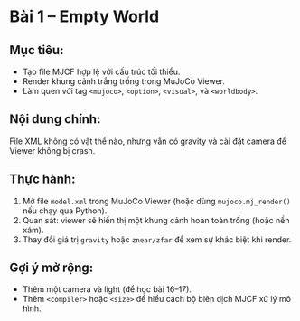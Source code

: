 # Bài 1 – Empty World

## Mục tiêu:
- Tạo file MJCF hợp lệ với cấu trúc tối thiểu.
- Render khung cảnh trắng trống trong MuJoCo Viewer.
- Làm quen với tag `<mujoco>`, `<option>`, `<visual>`, và `<worldbody>`.

## Nội dung chính:
File XML không có vật thể nào, nhưng vẫn có gravity và cài đặt camera để Viewer không bị crash.

## Thực hành:
1. Mở file `model.xml` trong MuJoCo Viewer (hoặc dùng `mujoco.mj_render()` nếu chạy qua Python).
2. Quan sát: viewer sẽ hiển thị một khung cảnh hoàn toàn trống (hoặc nền xám).
3. Thay đổi giá trị `gravity` hoặc `znear/zfar` để xem sự khác biệt khi render.

## Gợi ý mở rộng:
- Thêm một camera và light (để học bài 16–17).
- Thêm `<compiler>` hoặc `<size>` để hiểu cách bộ biên dịch MJCF xử lý mô hình.

